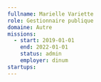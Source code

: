 ```yaml
---
fullname: Marielle Variette
role: Gestionnaire publique
domaine: Autre
missions:
  - start: 2019-01-01
    end: 2022-01-01
    status: admin
    employer: dinum
startups:
---
```

